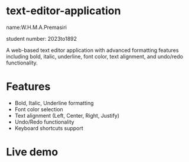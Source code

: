 # text-editor-application
name:W.H.M.A.Premasiri

student number: 2023to1892

A web-based text editor application with advanced formatting features including bold, italic, underline, font color, text alignment, and undo/redo functionality.

# Features
- Bold, Italic, Underline formatting
- Font color selection  
- Text alignment (Left, Center, Right, Justify)
- Undo/Redo functionality
- Keyboard shortcuts support

# Live demo

